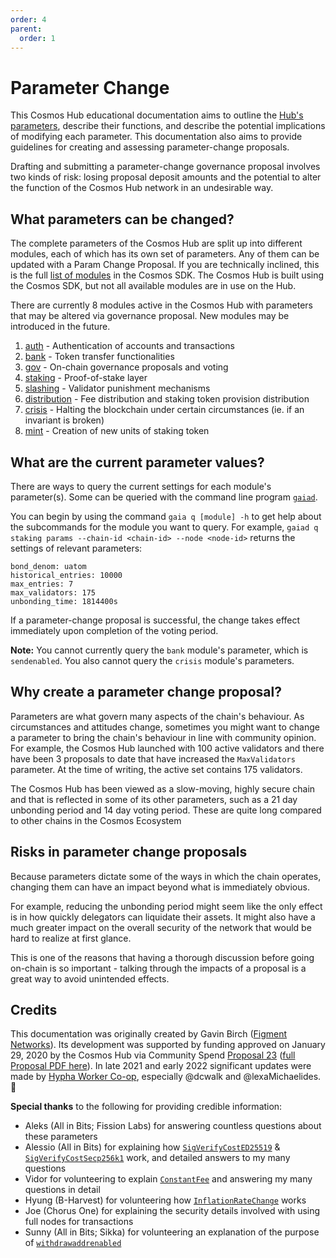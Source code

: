 ```yaml
---
order: 4
parent:
  order: 1
---
```


# Parameter Change

This Cosmos Hub educational documentation aims to outline the [Hub's parameters](#params-wiki), describe their functions, and describe the potential implications of modifying each parameter. This documentation also aims to provide guidelines for creating and assessing parameter-change proposals.



Drafting and submitting a parameter-change governance proposal involves two kinds of risk: losing proposal deposit amounts and the potential to alter the function of the Cosmos Hub network in an undesirable way. 

## What parameters can be changed?

The complete parameters of the Cosmos Hub are split up into different modules, each of which has its own set of parameters. Any of them can be updated with a Param Change Proposal. If you are technically inclined, this is the full [list of modules](https://github.com/cosmos/cosmos-sdk/tree/master/x) in the Cosmos SDK. The Cosmos Hub is built using the Cosmos SDK, but not all available modules are in use on the Hub.

There are currently 8 modules active in the Cosmos Hub with parameters that may be altered via governance proposal. New modules may be introduced in the future.
1. [auth](./params-change/Auth.md) - Authentication of accounts and transactions
2. [bank](./params-change/Bank.md) - Token transfer functionalities
3. [gov](./params-change/Governance.md) - On-chain governance proposals and voting
4. [staking](./params-change/Staking.md) - Proof-of-stake layer
5. [slashing](./params-change/Slashing.md) - Validator punishment mechanisms
6. [distribution](./params-change/Distribution.md) - Fee distribution and staking token provision distribution
7. [crisis](./params-change/Crisis.md) - Halting the blockchain under certain circumstances (ie. if an invariant is broken)
8. [mint](./params-change/Mint.md) - Creation of new units of staking token
<!-- markdown-link-check-disable -->

## What are the current parameter values?
<!-- markdown-link-check-enable -->
There are ways to query the current settings for each module's parameter(s). Some can be queried with the command line program [`gaiad`](../../getting-started/installation.md).

You can begin by using the command `gaia q [module] -h` to get help about the subcommands for the module you want to query. For example, `gaiad q staking params --chain-id <chain-id> --node <node-id>` returns the settings of relevant parameters:

```
bond_denom: uatom
historical_entries: 10000
max_entries: 7
max_validators: 175
unbonding_time: 1814400s
```

If a parameter-change proposal is successful, the change takes effect immediately upon completion of the voting period.


**Note:** You cannot currently query the `bank` module's parameter, which is `sendenabled`. You also cannot query the `crisis` module's parameters.


## Why create a parameter change proposal?
Parameters are what govern many aspects of the chain's behaviour. As circumstances and attitudes change, sometimes you might want to change a parameter to bring the chain's behaviour in line with community opinion. For example, the Cosmos Hub launched with 100 active validators and there have been 3 proposals to date that have increased the `MaxValidators` parameter. At the time of writing, the active set contains 175 validators.

The Cosmos Hub has been viewed as a slow-moving, highly secure chain and that is reflected in some of its other parameters, such as a 21 day unbonding period and 14 day voting period. These are quite long compared to other chains in the Cosmos Ecosystem

## Risks in parameter change proposals 
Because parameters dictate some of the ways in which the chain operates, changing them can have an impact beyond what is immediately obvious. 

For example, reducing the unbonding period might seem like the only effect is in how quickly delegators can liquidate their assets. It might also have a much greater impact on the overall security of the network that would be hard to realize at first glance.

This is one of the reasons that having a thorough discussion before going on-chain is so important - talking through the impacts of a proposal is a great way to avoid unintended effects.

## Credits

This documentation was originally created by Gavin Birch ([Figment Networks](https://figment.io)). Its development was supported by funding approved on January 29, 2020 by the Cosmos Hub via Community Spend [Proposal 23](https://hubble.figment.io/cosmos/chains/cosmoshub-3/governance/proposals/23) ([full Proposal PDF here](https://ipfs.io/ipfs/QmSMGEoY2dfxADPfgoAsJxjjC6hwpSNx1dXAqePiCEMCbY)). In late 2021 and early 2022 significant updates were made by [Hypha Worker Co-op](https://hypha.coop/), especially @dcwalk and @lexaMichaelides.  🙏

**Special thanks** to the following for providing credible information:
- Aleks (All in Bits; Fission Labs) for answering countless questions about these parameters
- Alessio (All in Bits) for explaining how [`SigVerifyCostED25519`](https://hub.cosmos.network/main/governance/proposal-types/params-change/Auth.html#4-sigverifycosted25519) & [`SigVerifyCostSecp256k1`](https://hub.cosmos.network/main/governance/proposal-types/params-change/Auth.html#5-sigverifycostsecp256k1) work, and detailed answers to my many questions
- Vidor for volunteering to explain [`ConstantFee`](https://hub.cosmos.network/main/governance/proposal-types/params-change/Crisis.html#1-constantfee) and answering my many questions in detail
- Hyung (B-Harvest) for volunteering how [`InflationRateChange`](https://hub.cosmos.network/main/governance/proposal-types/params-change/Mint.html#2-inflationratechange) works
- Joe (Chorus One) for explaining the security details involved with using full nodes for transactions
- Sunny (All in Bits; Sikka) for volunteering an explanation of the purpose of [`withdrawaddrenabled`](https://hub.cosmos.network/main/governance/proposal-types/params-change/Distribution.html#4-withdrawaddrenabled)
